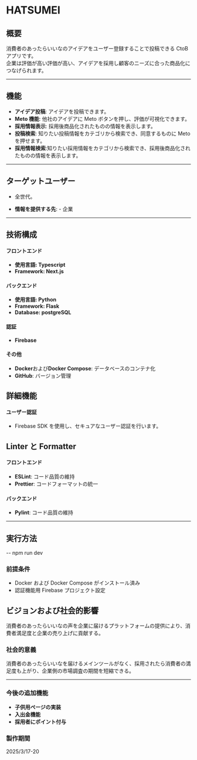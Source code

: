 # HATSUMEI

## 概要

消費者のあったらいいなのアイデアをユーザー登録することで投稿できる CtoB アプリです。  
企業は評価が高い評価が高い、アイデアを採用し顧客のニーズに合った商品化につなげられます。

---

## 機能

- **アイデア投稿**: アイデアを投稿できます。
- **Meto 機能**: 他社のアイデアに Meto ボタンを押し、評価が可視化できます。
- **採用情報表示**: 採用後商品化されたものの情報を表示します。
- **投稿検索**: 知りたい投稿情報をカテゴリから検索でき、同意するものに Meto を押せます。
- **採用情報検索**:知りたい採用情報をカテゴリから検索でき、採用後商品化されたものの情報を表示します。

---

## ターゲットユーザー

- 全世代。

- **情報を提供する先**: - 企業

---

## 技術構成

#### フロントエンド

- **使用言語: Typescript**
- **Framework: Next.js**

#### バックエンド

- **使用言語: Python**
- **Framework: Flask**
- **Database: postgreSQL**

#### 認証

- **Firebase**

#### その他

- **Docker**および**Docker Compose**: データベースのコンテナ化
- **GitHub**: バージョン管理

## 詳細機能

#### **ユーザー認証**

- Firebase SDK を使用し、セキュアなユーザー認証を行います。

## Linter と Formatter

#### フロントエンド

- **ESLint**: コード品質の維持
- **Prettier**: コードフォーマットの統一

#### バックエンド

- **Pylint**: コード品質の維持

---

## 実行方法

-- npm run dev

### 前提条件

- Docker および Docker Compose がインストール済み
- 認証機能用 Firebase プロジェクト設定

## ビジョンおよび社会的影響

消費者のあったらいいなの声を企業に届けるプラットフォームの提供により、消費者満足度と企業の売り上げに貢献する。

### 社会的意義

消費者のあったらいいなを届けるメインツールがなく、採用されたら消費者の満足度も上がり、企業側の市場調査の期間を短縮できる。

---

### 今後の追加機能

- **子供用ページの実装**
- **入出金機能**
- **採用者にポイント付与**

### 製作期間

2025/3/17-20
